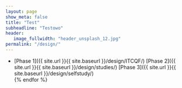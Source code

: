 ```yaml
---
layout: page
show_meta: false
title: "Test"
subheadline: "Testowo"
header:
   image_fullwidth: "header_unsplash_12.jpg"
permalink: "/design/"
---
```

<ul>
    <li>[Phase 1]({{ site.url }}{{ site.baseurl }}/design/ITCQF/)
        [Phase 2]({{ site.url }}{{ site.baseurl }}/design/studies/)
        [Phase 3]({{ site.url }}{{ site.baseurl }}/design/selfstudy/)
    </li>
    {% endfor %}
</ul>
